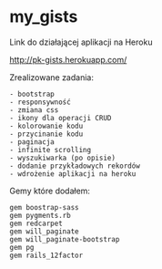 my_gists
========

Link do działającej aplikacji na Heroku

http://pk-gists.herokuapp.com/

Zrealizowane zadania:

    - bootstrap
    - responsywność
    - zmiana css
    - ikony dla operacji CRUD
    - kolorowanie kodu
    - przycinanie kodu
    - paginacja
    - infinite scrolling
    - wyszukiwarka (po opisie)
    - dodanie przykładowych rekordów
    - wdrożenie aplikacji na heroku

Gemy które dodałem:

    gem boostrap-sass
    gem pygments.rb
    gem redcarpet
    gem will_paginate
    gem will_paginate-bootstrap
    gem pg
    gem rails_12factor
    

